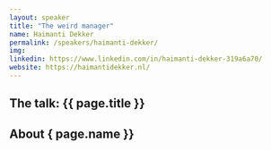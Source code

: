```yaml
---
layout: speaker
title: "The weird manager"
name: Haimanti Dekker
permalink: /speakers/haimanti-dekker/
img:
linkedin: https://www.linkedin.com/in/haimanti-dekker-319a6a70/
website: https://haimantidekker.nl/
---
```


## The talk: {{ page.title }}

## About { page.name }}
